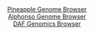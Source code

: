 <div id="Pineapple_Genome_Browser" align="center">
  <a href="https://ink-blot.github.io/?sessionURL=blob:zZJda9swGIX_i6BlA8eW7dipDWWkXdplDS2L66QfFKPYsqNYlhRJsZuG_PdpZWM3KzQXGwNdSK8.3nOOnh1osVSEMxADz3YD23WBBdSSdwlqBMXXqMEKxCWiCltA4hJLzHIM4h0okdIonU7MzaXWQsWOQ7ToNYhV3Fa.jRr0whnqlJ3zxjnnlKIFl0hzqZwziVrukKrtdXiBhLBNb98OnAJp5CAqlpwp7gjMqqwz72W_SlmFGW9w1myoJq8CMqPHaCzsEn0azpNhnmOlrvB2XJwOr8bDmT9KHy7D84f05ss8DefHCakY0huJT1NRT2l_HFxf02RFwnAWnRx5Z5qscT65P_I_H4.eBZFYnboD96TvDQIvMNEQVuDn_8m1GeRA55vkrpY3k367Gk5m8uLlvrv1klX3NXTzP_oOwd4ClOcbQwLIl3IQu9DyYWiZrd6PqXtiQRiZdCQnIH58soCWKK_N8ccd0FtheAEKrzev6FiAywJLEPciCAduFHlBf9CHUeTurR3YSPr3or1Ip9EAekPPC7OSUG1gLjLFhLIRY3abl3b1cmCWdRillxwu0eUoGk3R3f0dCqqbUrar6o0sLWBav36fMfoeRf.EuvcIsfXiUNTqYj0WQt6ew23tr2c0mXyrtqSM6hC.Gc9h0ZRcNkib86Zilj9pa5EkiGlTaIkiC0KJ3s5NirwDsev5BlqQc8oNhUBWiw_QgpYbwI._4fT3T_vv">Pineapple Genome Browser</a>
</div>
<div id="Alphonso_Genome_Browser" align="center">
  <a href="https://ink-blot.github.io/?sessionURL=blob:zZNda9swFIb_i6BlA8eW7fgTwnC6pu3atGtCmiWlGNmWHSW25EmKnQ_y36eGjd2s0FxsDHQhHc7Rec.rR3vQYC4IoyAElm46umkCDYgFa8eoqkt8jyosQJijUmANcJxjjmmKQbgHORISTUZ3qnIhZS1CwyCy7lSIFkwXto4qtGMUtUJPWWVcsLJECeNIMi6MPkcNM0jRdFqcoLrWVW9bd4wMSWSgsl4wKphRY1rErbov_hWKC0xZheNqXUpyFBArPUpjpufoUzQdR2mKhbjF25usF93eRE_25WR.5V7MJw_X04k7PR.TgiK55rjXZsOb.8GSOd6gRQsvYrPrZjaLisSfndmfzy83NeFY9EzP9LuW7wdQGUNohjf_08xqkRPn_uK7m8cR9JbLtBFn1mC8ch_W3t2Z1TfFxum.MftBAyVL14oFkC64F5pQs6GrOZbbed2avgZhoBzijIDw.UUDkqN0pdKf90Bua0UMEPj7.giPBhjPMAdhJ4DQM4PAcrpeFwaBedD2YM3Lv2fvYDIKPGhFluXGOSmlwjmLBa2FjijVmzTXi92Jfj7xHe.Xk7vH1XSElyNn7l_vnHuxyh7SP3r5.sFU6.MTqkHfo.ifkPceIbpMTsUt.Lbtq6qrr.5FYkM2HM7z7hOromHRvmnPadbkjFdIqnwVUceftDWIE0SlCjREkISURG6nykXWgtC0bAUtSFnJFIWAF8kHqEHNdODH33Dah5fDDw--">Alphonso Genome Browser</a>
</div>


<div id="DAF_Genomics_Browser" align="center">
  <a href="https://ink-blot.github.io/?sessionURL=blob:tZFra9swFIb_i2D95KvsxLEhDK9L19DukgY3W0sJin1sq7UuleSmbch_r3A7BrswBh1IQuJc3lfn2aE7UJoKjjKEvXDkhSFykG7FdkmY7OATYaBRVpNOg4MU1KCAl4CyHaqJNqQ4O7WVrTFSZ75fkdptgAtGS.3pyCPS1aI3LdhUF3uEkUfByVZ7pWA22RCfdLIVXAuflCVo7Qa.BN6st8Qe32ProSWsWd8ZOqiurQlrrPJqYt1SXsH9X4z8B2W76Nt8tcyH.hN4mFfT_GSen0ez4uLD.PCi.Hy8KsargyVtODG9gmlzd51LiOji.vD8USsxW5mPgPPF6dfgTfT.YHYvqQI9DZNwEuMkilO0d1Anyt4iQGWrwiyMnQRPHBzH7ss1Go3tDJSgKLu8cpBRpLyx6Zc7ZB6kBYU03PYDMwcJVYFCmZsGQRKmKR7FSRykabh3dqhX3SuTPCrO0iTAOcZjb0OY1a9pN4zPCv0afC2MP3W2.18xMTk_fhfrIz7fbGQ3mcU3QfPtS1ooWPwO0yiw7v_4rVooRowNPT9foJDOqjHg5geVaH.1fwI-">DAF Genomics Browser</a>
</div>
